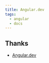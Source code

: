 ```yaml
---
title: Angular.dev
tags:
  - angular
  - docs
---
```




## Thanks

- [Angular.dev](https://angular.dev/)

